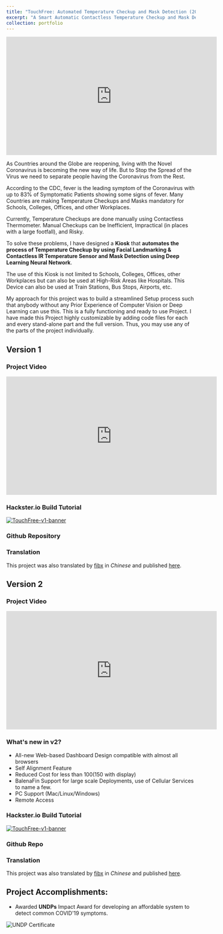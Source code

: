 ```yaml
---
title: "TouchFree: Automated Temperature Checkup and Mask Detection (2020)"
excerpt: "A Smart Automatic Contactless Temperature Checkup and Mask Detection Kiosk using Facial Landmarking and Deep Learning for under $100.<br/><br/><img src='https://www.sakshambhutani.xyz/images/TouchFree/TouchFree-v2.jpeg'>"
collection: portfolio
---
```


<iframe width="560" height="315" src="https://www.youtube.com/embed/HFBD5NxqAko" title="YouTube video player" frameborder="0" allow="accelerometer; autoplay; clipboard-write; encrypted-media; gyroscope; picture-in-picture" allowfullscreen></iframe><br/>


As Countries around the Globe are reopening, living with the Novel Coronavirus is becoming the new way of life. But to Stop the Spread of the Virus we need to separate people having the Coronavirus from the Rest.

According to the CDC, fever is the leading symptom of the Coronavirus with up to 83% of Symptomatic Patients showing some signs of fever. Many Countries are making Temperature Checkups and Masks mandatory for Schools, Colleges, Offices, and other Workplaces.

Currently, Temperature Checkups are done manually using Contactless Thermometer. Manual Checkups can be Inefficient, Impractical (in places with a large footfall), and Risky.

To solve these problems, I have designed a **Kiosk** that **automates the process of Temperature Checkup by using Facial Landmarking & Contactless IR Temperature Sensor and Mask Detection using Deep Learning Neural Network**.

The use of this Kiosk is not limited to Schools, Colleges, Offices, other Workplaces but can also be used at High-Risk Areas like Hospitals. This Device can also be used at Train Stations, Bus Stops, Airports, etc.

My approach for this project was to build a streamlined Setup process such that anybody without any Prior Experience of Computer Vision or Deep Learning can use this. This is a fully functioning and ready to use Project. I have made this Project highly customizable by adding code files for each and every stand-alone part and the full version. Thus, you may use any of the parts of the project individually.

## Version 1
### Project Video
<iframe width="560" height="315" src="https://www.youtube.com/embed/4M4-VQM6Nvc" title="YouTube video player" frameborder="0" allow="accelerometer; autoplay; clipboard-write; encrypted-media; gyroscope; picture-in-picture" allowfullscreen></iframe><br/>

### Hackster.io Build Tutorial
<a href="https://www.hackster.io/sakshambhutani2001/touchfree-v2-contactless-temperature-and-mask-checkup-d01dc8" target="_blank">
    <img alt="TouchFree-v1-banner" src="https://www.sakshambhutani.xyz/images/TouchFree/TouchFree-v1-banner.png">
</a>

### Github Repository
<div class="github-card" data-github="saksham2001/TouchFree-v1" data-width="400" data-height="" data-theme="medium"></div>
<script src="//cdn.jsdelivr.net/github-cards/latest/widget.js"></script>

### Translation
This project was also translated by [fibx](https://mc.dfrobot.com.cn/home.php?mod=space&uid=835443) in *Chinese* and published [here](https://mc.dfrobot.com.cn/thread-306493-1-1.html).


## Version 2
### Project Video
<iframe width="560" height="315" src="https://www.youtube.com/embed/HFBD5NxqAko" title="YouTube video player" frameborder="0" allow="accelerometer; autoplay; clipboard-write; encrypted-media; gyroscope; picture-in-picture" allowfullscreen></iframe><br/>

### What's new in v2?
* All-new Web-based Dashboard Design compatible with almost all browsers
* Self Alignment Feature
* Reduced Cost for less than $100 ($150 with display)
* BalenaFin Support for large scale Deployments, use of Cellular Services to name a few.
* PC Support (Mac/Linux/Windows)
* Remote Access

### Hackster.io Build Tutorial
<a href="https://www.hackster.io/sakshambhutani2001/touchfree-automated-temperature-checkup-and-mask-detection-2cc337" target="_blank">
    <img alt="TouchFree-v1-banner" src="https://www.sakshambhutani.xyz/images/TouchFree/TouchFree-v2-banner.png">
</a>

### Github Repo
<div class="github-card" data-github="saksham2001/TouchFree-v2" data-width="400" data-height="" data-theme="medium"></div>
<script src="//cdn.jsdelivr.net/github-cards/latest/widget.js"></script>

### Translation
This project was also translated by [fibx](https://mc.dfrobot.com.cn/home.php?mod=space&uid=835443) in *Chinese* and published [here](https://mc.dfrobot.com.cn/thread-306516-1-1.html).


## Project Accomplishments:
* Awarded **UNDPs** Impact Award for developing an affordable system to detect common COVID'19 symptoms.

![UNDP Certificate](https://sakshambhutani.xyz/images/TouchFree/Certificate.jpeg)